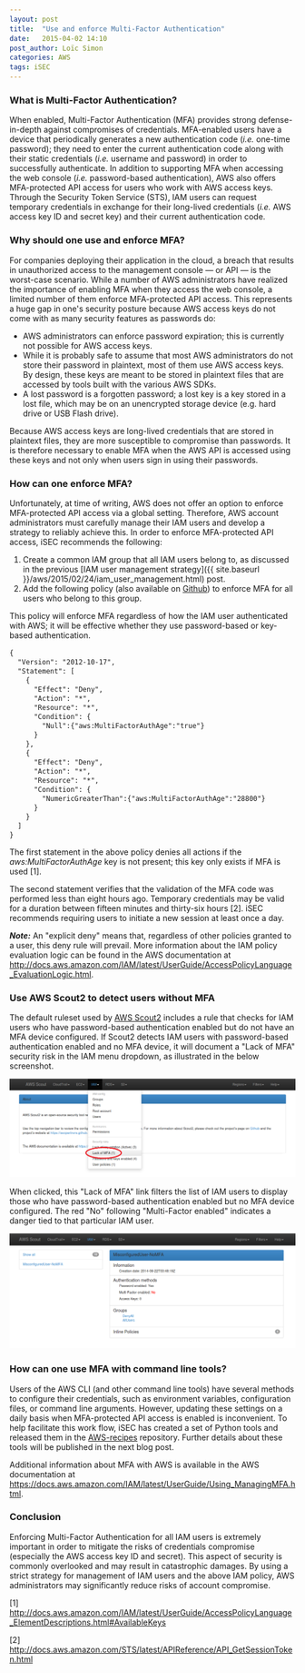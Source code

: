 ```yaml
---
layout: post
title:  "Use and enforce Multi-Factor Authentication"
date:   2015-04-02 14:10
post_author: Loïc Simon
categories: AWS
tags: iSEC
---
```


### What is Multi-Factor Authentication?

When enabled, Multi-Factor Authentication (MFA) provides strong
defense-in-depth against compromises of credentials. MFA-enabled users have a
device that periodically generates a new authentication code (*i.e.* one-time
password); they need to enter the current authentication code along with their
static credentials (*i.e.* username and password) in order to successfully
authenticate. In addition to supporting MFA when accessing the web console
(*i.e.* password-based authentication), AWS also offers MFA-protected API
access for users who work with AWS access keys. Through the Security Token
Service (STS), IAM users can request temporary credentials in exchange for
their long-lived credentials (*i.e.* AWS access key ID and secret key) and
their current authentication code.

### Why should one use and enforce MFA?

For companies deploying their application in the cloud, a breach that results
in unauthorized access to the management console &mdash; or API &mdash; is the
worst-case scenario. While a number of AWS administrators have realized the
importance of enabling MFA when they access the web console, a limited number
of them enforce MFA-protected API access. This represents a huge gap in one's
security posture because AWS access keys do not come with as many security
features as passwords do:

* AWS administrators can enforce password expiration; this is currently not
possible for AWS access keys.
* While it is probably safe to assume that most AWS administrators do not store
their password in plaintext, most of them use AWS access keys. By design, these
keys are meant to be stored in plaintext files that are accessed by tools built
with the various AWS SDKs.
* A lost password is a forgotten password; a lost key is a key stored in a lost
file, which may be on an unencrypted storage device (e.g. hard drive or USB Flash
drive).

Because AWS access keys are long-lived credentials that are stored in plaintext
files, they are more susceptible to compromise than passwords. It is therefore
necessary to enable MFA when the AWS API is accessed using these keys and not
only when users sign in using their passwords.

### How can one enforce MFA?

Unfortunately, at time of writing, AWS does not offer an option to enforce
MFA-protected API access via a global setting. Therefore, AWS account
administrators must carefully manage their IAM users and develop a strategy to
reliably achieve this. In order to enforce MFA-protected API access, iSEC
recommends the following:

1. Create a common IAM group that all IAM users belong to, as discussed in the previous [IAM user management strategy]({{ site.baseurl }}/aws/2015/02/24/iam_user_management.html) post.
1. Add the following policy (also available on [Github](https://github.com/iSECPartners/AWS-recipes/blob/master/IAM-Policies/EnforceMFA-8HourSession.json)) to enforce MFA for all users who belong to this group.


This policy will enforce MFA regardless of how the IAM user authenticated with
AWS; it will be effective whether they use password-based or key-based
authentication.

    {
      "Version": "2012-10-17",
      "Statement": [
        {
          "Effect": "Deny",
          "Action": "*",
          "Resource": "*",
          "Condition": {
            "Null":{"aws:MultiFactorAuthAge":"true"}
          }
        },
        {
          "Effect": "Deny",
          "Action": "*",
          "Resource": "*",
          "Condition": {
            "NumericGreaterThan":{"aws:MultiFactorAuthAge":"28800"}
          }
        }
      ]
    }


The first statement in the above policy denies all actions if the
*aws:MultiFactorAuthAge* key is not present; this key only exists if MFA is
used [1].

The second statement verifies that the validation of the MFA code was performed
less than eight hours ago. Temporary credentials may be valid for a duration
between fifteen minutes and thirty-six hours [2]. iSEC recommends requiring
users to initiate a new session at least once a day.

***Note:*** An "explicit deny" means that, regardless of other policies granted
to a user, this deny rule will prevail. More information about the IAM policy
evaluation logic can be found in the AWS documentation at <a
target="_blank"
href="http://docs.aws.amazon.com/IAM/latest/UserGuide/AccessPolicyLanguage_EvaluationLogic.html">http://docs.aws.amazon.com/IAM/latest/UserGuide/AccessPolicyLanguage_EvaluationLogic.html</a>.

### Use AWS Scout2 to detect users without MFA

The default ruleset used by [AWS Scout2](https://github.com/iSECPartners/Scout2) includes a rule that checks for IAM users who have password-based authentication enabled but do not have an MFA device configured. If Scout2 detects IAM users with password-based authentication enabled and no MFA device, it will document a "Lack of MFA" security risk in the IAM menu dropdown, as illustrated in the below screenshot.

![Screenshot: IAM menu dropdown with a "Lack of MFA" security risk](/images/aws/awsscout2-user-nomfa-1.png)

When clicked, this "Lack of MFA" link filters the list of IAM users to display
those who have password-based authentication enabled but no MFA device
configured. The red "No" following "Multi-Factor enabled" indicates a danger
tied to that particular IAM user.

![Screenshot: Red "No" indicating that this IAM user may access the web console without MFA](/images/aws/awsscout2-user-nomfa-2.png)

### How can one use MFA with command line tools?

Users of the AWS CLI (and other command line tools) have several methods to
configure their credentials, such as environment variables, configuration
files, or command line arguments. However, updating these settings on a daily
basis when MFA-protected API access is enabled is inconvenient. To help
facilitate this work flow, iSEC has created a set of Python tools and released
them in the [AWS-recipes](https://github.com/iSECPartners/AWS-recipes)
repository. Further details about these tools will be published in the next
blog post.

Additional information about MFA with AWS is available in the AWS
documentation at <a target="_blank"
href="https://docs.aws.amazon.com/IAM/latest/UserGuide/Using_ManagingMFA.html">
https://docs.aws.amazon.com/IAM/latest/UserGuide/Using_ManagingMFA.html</a>.


### Conclusion

Enforcing Multi-Factor Authentication for all IAM users is extremely important
in order to mitigate the risks of credentials compromise (especially the AWS
access key ID and secret). This aspect of security is commonly overlooked and
may result in catastrophic damages. By using a strict strategy for management
of IAM users and the above IAM policy, AWS administrators may significantly
reduce risks of account compromise.

[1] <a target="_blank" href="http://docs.aws.amazon.com/IAM/latest/UserGuide/AccessPolicyLanguage_ElementDescriptions.html#AvailableKeys">http://docs.aws.amazon.com/IAM/latest/UserGuide/AccessPolicyLanguage_ElementDescriptions.html#AvailableKeys</a>

[2] <a target="_blank" href="http://docs.aws.amazon.com/STS/latest/APIReference/API_GetSessionToken.html">http://docs.aws.amazon.com/STS/latest/APIReference/API_GetSessionToken.html</a>
